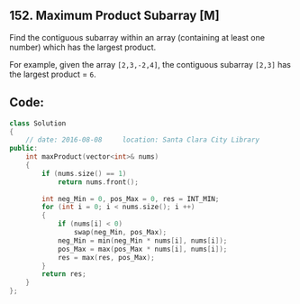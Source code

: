 ## 152. Maximum Product Subarray [M]
Find the contiguous subarray within an array (containing at least one number) which has the largest product.

For example, given the array `[2,3,-2,4]`,
the contiguous subarray `[2,3]` has the largest product = `6`.

## Code:
```c++
class Solution 
{
    // date: 2016-08-08     location: Santa Clara City Library
public:
    int maxProduct(vector<int>& nums) 
    {
        if (nums.size() == 1)
            return nums.front();
            
        int neg_Min = 0, pos_Max = 0, res = INT_MIN;
        for (int i = 0; i < nums.size(); i ++)
        {
            if (nums[i] < 0)
                swap(neg_Min, pos_Max);
            neg_Min = min(neg_Min * nums[i], nums[i]);
            pos_Max = max(pos_Max * nums[i], nums[i]);
            res = max(res, pos_Max);
        }
        return res;
    }
};
```
